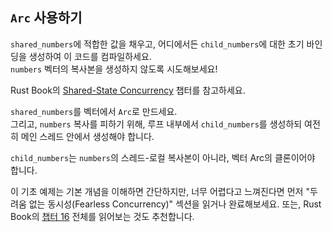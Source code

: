 ## `Arc` 사용하기

`shared_numbers`에 적합한 값을 채우고, 어디에서든 `child_numbers`에 대한 초기 바인딩을 생성하여 이 코드를 컴파일하세요.  
`numbers` 벡터의 복사본을 생성하지 않도록 시도해보세요!

Rust Book의 [Shared-State Concurrency](https://doc.rust-lang.org/book/2018-edition/ch16-03-shared-state.html) 챕터를 참고하세요.

<div class="hint">

  `shared_numbers`를 벡터에서 `Arc`로 만드세요.  
  그리고, `numbers` 복사를 피하기 위해, 루프 내부에서 `child_numbers`를 생성하되 여전히 메인 스레드 안에서 생성해야 합니다.  

  `child_numbers`는 `numbers`의 스레드-로컬 복사본이 아니라, 벡터 Arc의 클론이어야 합니다.  
</div>

<div class="hint">
이 기초 예제는 기본 개념을 이해하면 간단하지만, 너무 어렵다고 느껴진다면 먼저 "두려움 없는 동시성(Fearless Concurrency)" 섹션을 읽거나 완료해보세요.  
또는, Rust Book의 <a href="https://doc.rust-lang.org/stable/book/ch16-00-concurrency.html">챕터 16</a> 전체를 읽어보는 것도 추천합니다.
</div>
